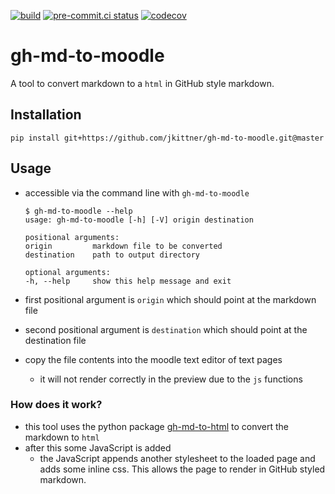 [![build](https://github.com/jkittner/gh-md-to-moodle/workflows/build/badge.svg)](https://github.com/jkittner/gh-md-to-moodle/actions?query=workflow%3Abuild)
[![pre-commit.ci status](https://results.pre-commit.ci/badge/github/jkittner/gh-md-to-moodle/master.svg)](https://results.pre-commit.ci/latest/github/jkittner/gh-md-to-moodle/master)
[![codecov](https://codecov.io/gh/jkittner/gh-md-to-moodle/branch/master/graph/badge.svg)](https://codecov.io/gh/jkittner/gh-md-to-moodle)
# gh-md-to-moodle

A tool to convert markdown to a `html` in GitHub style markdown.

## Installation

```console
pip install git+https://github.com/jkittner/gh-md-to-moodle.git@master
```

## Usage

- accessible via the command line with `gh-md-to-moodle`

  ```console
  $ gh-md-to-moodle --help
  usage: gh-md-to-moodle [-h] [-V] origin destination

  positional arguments:
  origin         markdown file to be converted
  destination    path to output directory

  optional arguments:
  -h, --help     show this help message and exit
  ```

- first positional argument is `origin` which should point at the markdown file
- second positional argument is `destination` which should point at the destination file
- copy the file contents into the moodle text editor of text pages
  - it will not render correctly in the preview due to the `js` functions

### How does it work?

- this tool uses the python package [gh-md-to-html](https://pypi.org/project/gh-md-to-html/) to convert the markdown to `html`
- after this some JavaScript is added
  - the JavaScript appends another stylesheet to the loaded page and adds some inline css. This allows the page to render in GitHub styled markdown.
